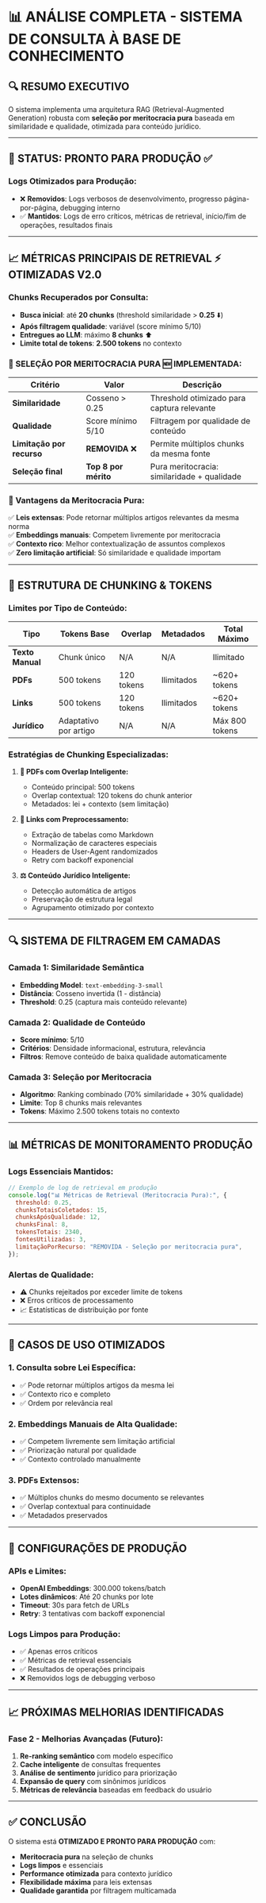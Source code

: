 # 📊 **ANÁLISE COMPLETA - SISTEMA DE CONSULTA À BASE DE CONHECIMENTO**

## 🔍 **RESUMO EXECUTIVO**

O sistema implementa uma arquitetura RAG (Retrieval-Augmented Generation) robusta com **seleção por meritocracia pura** baseada em similaridade e qualidade, otimizada para conteúdo jurídico.

---

## 🚀 **STATUS: PRONTO PARA PRODUÇÃO** ✅

### **Logs Otimizados para Produção:**

- ❌ **Removidos**: Logs verbosos de desenvolvimento, progresso página-por-página, debugging interno
- ✅ **Mantidos**: Logs de erro críticos, métricas de retrieval, início/fim de operações, resultados finais

---

## 📈 **MÉTRICAS PRINCIPAIS DE RETRIEVAL** ⚡ **OTIMIZADAS V2.0**

### **Chunks Recuperados por Consulta:**

- **Busca inicial**: até **20 chunks** (threshold similaridade > **0.25** ⬇️)
- **Após filtragem qualidade**: variável (score mínimo 5/10)
- **Entregues ao LLM**: máximo **8 chunks** ⬆️
- **Limite total de tokens**: **2.500 tokens** no contexto

### **🎯 SELEÇÃO POR MERITOCRACIA PURA** 🆕 **IMPLEMENTADA**:

| Critério                  | Valor                | Descrição                                   |
| ------------------------- | -------------------- | ------------------------------------------- |
| **Similaridade**          | Cosseno > 0.25       | Threshold otimizado para captura relevante  |
| **Qualidade**             | Score mínimo 5/10    | Filtragem por qualidade de conteúdo         |
| **Limitação por recurso** | **REMOVIDA** ❌      | Permite múltiplos chunks da mesma fonte     |
| **Seleção final**         | **Top 8 por mérito** | Pura meritocracia: similaridade + qualidade |

### **🔄 Vantagens da Meritocracia Pura:**

✅ **Leis extensas**: Pode retornar múltiplos artigos relevantes da mesma norma  
✅ **Embeddings manuais**: Competem livremente por meritocracia  
✅ **Contexto rico**: Melhor contextualização de assuntos complexos  
✅ **Zero limitação artificial**: Só similaridade e qualidade importam

---

## 🧮 **ESTRUTURA DE CHUNKING & TOKENS**

### **Limites por Tipo de Conteúdo:**

| Tipo             | Tokens Base           | Overlap    | Metadados  | Total Máximo   |
| ---------------- | --------------------- | ---------- | ---------- | -------------- |
| **Texto Manual** | Chunk único           | N/A        | N/A        | Ilimitado      |
| **PDFs**         | 500 tokens            | 120 tokens | Ilimitados | ~620+ tokens   |
| **Links**        | 500 tokens            | 120 tokens | Ilimitados | ~620+ tokens   |
| **Jurídico**     | Adaptativo por artigo | N/A        | N/A        | Máx 800 tokens |

### **Estratégias de Chunking Especializadas:**

1. **📄 PDFs com Overlap Inteligente:**

   - Conteúdo principal: 500 tokens
   - Overlap contextual: 120 tokens do chunk anterior
   - Metadados: lei + contexto (sem limitação)

2. **🔗 Links com Preprocessamento:**

   - Extração de tabelas como Markdown
   - Normalização de caracteres especiais
   - Headers de User-Agent randomizados
   - Retry com backoff exponencial

3. **⚖️ Conteúdo Jurídico Inteligente:**
   - Detecção automática de artigos
   - Preservação de estrutura legal
   - Agrupamento otimizado por contexto

---

## 🔍 **SISTEMA DE FILTRAGEM EM CAMADAS**

### **Camada 1: Similaridade Semântica**

- **Embedding Model**: `text-embedding-3-small`
- **Distância**: Cosseno invertida (1 - distância)
- **Threshold**: 0.25 (captura mais conteúdo relevante)

### **Camada 2: Qualidade de Conteúdo**

- **Score mínimo**: 5/10
- **Critérios**: Densidade informacional, estrutura, relevância
- **Filtros**: Remove conteúdo de baixa qualidade automaticamente

### **Camada 3: Seleção por Meritocracia**

- **Algoritmo**: Ranking combinado (70% similaridade + 30% qualidade)
- **Limite**: Top 8 chunks mais relevantes
- **Tokens**: Máximo 2.500 tokens totais no contexto

---

## 📊 **MÉTRICAS DE MONITORAMENTO PRODUÇÃO**

### **Logs Essenciais Mantidos:**

```javascript
// Exemplo de log de retrieval em produção
console.log("📊 Métricas de Retrieval (Meritocracia Pura):", {
  threshold: 0.25,
  chunksTotaisColetados: 15,
  chunksApósQualidade: 12,
  chunksFinal: 8,
  tokensTotais: 2340,
  fontesUtilizadas: 3,
  limitaçãoPorRecurso: "REMOVIDA - Seleção por meritocracia pura",
});
```

### **Alertas de Qualidade:**

- ⚠️ Chunks rejeitados por exceder limite de tokens
- ❌ Erros críticos de processamento
- 📈 Estatísticas de distribuição por fonte

---

## 🎯 **CASOS DE USO OTIMIZADOS**

### **1. Consulta sobre Lei Específica:**

- ✅ Pode retornar múltiplos artigos da mesma lei
- ✅ Contexto rico e completo
- ✅ Ordem por relevância real

### **2. Embeddings Manuais de Alta Qualidade:**

- ✅ Competem livremente sem limitação artificial
- ✅ Priorização natural por qualidade
- ✅ Contexto controlado manualmente

### **3. PDFs Extensos:**

- ✅ Múltiplos chunks do mesmo documento se relevantes
- ✅ Overlap contextual para continuidade
- ✅ Metadados preservados

---

## 🔧 **CONFIGURAÇÕES DE PRODUÇÃO**

### **APIs e Limites:**

- **OpenAI Embeddings**: 300.000 tokens/batch
- **Lotes dinâmicos**: Até 20 chunks por lote
- **Timeout**: 30s para fetch de URLs
- **Retry**: 3 tentativas com backoff exponencial

### **Logs Limpos para Produção:**

- ✅ Apenas erros críticos
- ✅ Métricas de retrieval essenciais
- ✅ Resultados de operações principais
- ❌ Removidos logs de debugging verboso

---

## 📈 **PRÓXIMAS MELHORIAS IDENTIFICADAS**

### **Fase 2 - Melhorias Avançadas (Futuro):**

1. **Re-ranking semântico** com modelo específico
2. **Cache inteligente** de consultas frequentes
3. **Análise de sentimento** jurídico para priorização
4. **Expansão de query** com sinônimos jurídicos
5. **Métricas de relevância** baseadas em feedback do usuário

---

## ✅ **CONCLUSÃO**

O sistema está **OTIMIZADO E PRONTO PARA PRODUÇÃO** com:

- **Meritocracia pura** na seleção de chunks
- **Logs limpos** e essenciais
- **Performance otimizada** para contexto jurídico
- **Flexibilidade máxima** para leis extensas
- **Qualidade garantida** por filtragem multicamada
